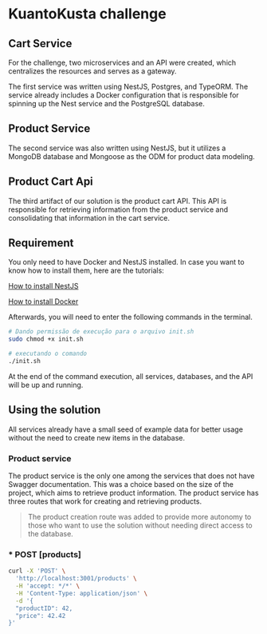 # KuantoKusta challenge

## Cart Service
For the challenge, two microservices and an API were created, which centralizes the resources and serves as a gateway.

The first service was written using NestJS, Postgres, and TypeORM.
The service already includes a Docker configuration that is responsible for spinning up the Nest service and the PostgreSQL database.

## Product Service
The second service was also written using NestJS, but it utilizes a MongoDB database and Mongoose as the ODM for product data modeling.

## Product Cart Api
The third artifact of our solution is the product cart API. This API is responsible for retrieving information from the product service and consolidating that information in the cart service. 

## Requirement

You only need to have Docker and NestJS installed. In case you want to know how to install them, here are the tutorials:

[How to install NestJS](https://docs.nestjs.com/first-steps#prerequisites)

[How to install Docker](https://www.knowledgehut.com/blog/devops/docker-installation)

Afterwards, you will need to enter the following commands in the terminal.

```bash
# Dando permissão de execução para o arquivo init.sh
sudo chmod +x init.sh

# executando o comando
./init.sh
```

At the end of the command execution, all services, databases, and the API will be up and running.

## Using the solution

All services already have a small seed of example data for better usage without the need to create new items in the database.

### Product service

The product service is the only one among the services that does not have Swagger documentation.
This was a choice based on the size of the project, which aims to retrieve product information.
The product service has three routes that work for creating and retrieving products.

> The product creation route was added to provide more autonomy to those who want to use the solution without needing direct access to the database.

### * POST [products]

```bash
curl -X 'POST' \
  'http://localhost:3001/products' \
  -H 'accept: */*' \
  -H 'Content-Type: application/json' \
  -d '{
  "productID": 42,
  "price": 42.42
}'
```
